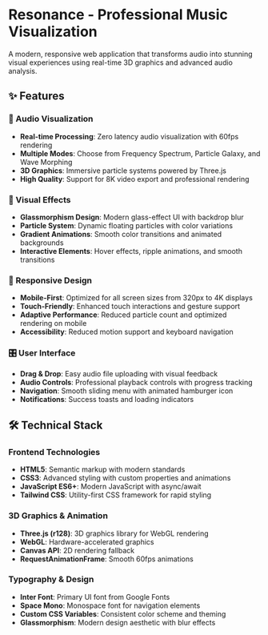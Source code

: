 # Resonance - Professional Music Visualization
A modern, responsive web application that transforms audio into stunning visual experiences using real-time 3D graphics and advanced audio analysis.

## ✨ Features

### 🎵 Audio Visualization
- **Real-time Processing**: Zero latency audio visualization with 60fps rendering
- **Multiple Modes**: Choose from Frequency Spectrum, Particle Galaxy, and Wave Morphing
- **3D Graphics**: Immersive particle systems powered by Three.js
- **High Quality**: Support for 8K video export and professional rendering

### 🎨 Visual Effects
- **Glassmorphism Design**: Modern glass-effect UI with backdrop blur
- **Particle System**: Dynamic floating particles with color variations
- **Gradient Animations**: Smooth color transitions and animated backgrounds
- **Interactive Elements**: Hover effects, ripple animations, and smooth transitions

### 📱 Responsive Design
- **Mobile-First**: Optimized for all screen sizes from 320px to 4K displays
- **Touch-Friendly**: Enhanced touch interactions and gesture support
- **Adaptive Performance**: Reduced particle count and optimized rendering on mobile
- **Accessibility**: Reduced motion support and keyboard navigation

### 🎛️ User Interface
- **Drag & Drop**: Easy audio file uploading with visual feedback
- **Audio Controls**: Professional playback controls with progress tracking
- **Navigation**: Smooth sliding menu with animated hamburger icon
- **Notifications**: Success toasts and loading indicators

## 🛠️ Technical Stack

### Frontend Technologies
- **HTML5**: Semantic markup with modern standards
- **CSS3**: Advanced styling with custom properties and animations
- **JavaScript ES6+**: Modern JavaScript with async/await
- **Tailwind CSS**: Utility-first CSS framework for rapid styling

### 3D Graphics & Animation
- **Three.js (r128)**: 3D graphics library for WebGL rendering
- **WebGL**: Hardware-accelerated graphics
- **Canvas API**: 2D rendering fallback
- **RequestAnimationFrame**: Smooth 60fps animations

### Typography & Design
- **Inter Font**: Primary UI font from Google Fonts
- **Space Mono**: Monospace font for navigation elements
- **Custom CSS Variables**: Consistent color scheme and theming
- **Glassmorphism**: Modern design aesthetic with blur effects







